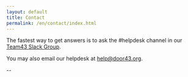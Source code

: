 ```yaml
---
layout: default
title: Contact
permalink: /en/contact/index.html
---
```


The fastest way to get answers is to ask the #helpdesk channel in our [Team43 Slack Group][slack].

You may also email our helpdesk at [help@door43.org][help-mail].

[help-mail]: mailto:help@door43.org "help@door43.org"
[slack]: http://ufw.io/team43 "Team43 Slack"

--
